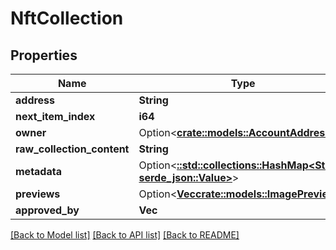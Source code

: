 # NftCollection

## Properties

Name | Type | Description | Notes
------------ | ------------- | ------------- | -------------
**address** | **String** |  | 
**next_item_index** | **i64** |  | 
**owner** | Option<[**crate::models::AccountAddress**](AccountAddress.md)> |  | [optional]
**raw_collection_content** | **String** |  | 
**metadata** | Option<[**::std::collections::HashMap<String, serde_json::Value>**](serde_json::Value.md)> |  | [optional]
**previews** | Option<[**Vec<crate::models::ImagePreview>**](ImagePreview.md)> |  | [optional]
**approved_by** | **Vec<String>** |  | 

[[Back to Model list]](../README.md#documentation-for-models) [[Back to API list]](../README.md#documentation-for-api-endpoints) [[Back to README]](../README.md)


